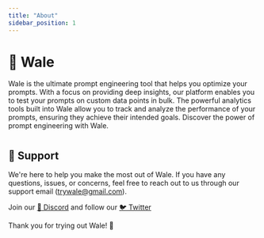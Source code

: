 ```yaml
---
title: "About"
sidebar_position: 1
---
```


# 🐳 Wale

Wale is the ultimate prompt engineering tool that helps you optimize your prompts. With a focus on providing deep insights, our platform enables you to test your prompts on custom data points in bulk. The powerful analytics tools built into Wale allow you to track and analyze the performance of your prompts, ensuring they achieve their intended goals. Discover the power of prompt engineering with Wale.

#

<!-- ## 🎁 Our Products

- ### [🔮 Prompt Playground](about/prompt-analytics.md)
- ### [🔬 Prompt Analytics](about/prompt-analytics.md) -->

#

## 💬 Support

We're here to help you make the most out of Wale. If you have any questions, issues, or concerns, feel free to reach out to us through our support email (trywale@gmail.com).

Join our [📣 Discord](https://discord.gg/nRUTD8yQeP) and follow our [🐦 Twitter](https://twitter.com/trywale)

Thank you for trying out Wale! :whale:
